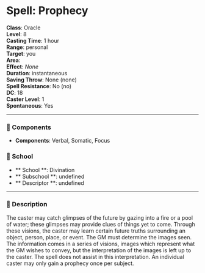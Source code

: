 
# Spell: Prophecy
**Class**: Oracle  
**Level**: 8  
**Casting Time**: 1 hour  
**Range**: personal  
**Target**: you  
**Area**:   
**Effect**: _None_  
**Duration**: instantaneous  
**Saving Throw**: None (none)  
**Spell Resistance**: No (no)  
**DC**: 18  
**Caster Level**: 1  
**Spontaneous**: Yes

---

### 🔮 Components
- **Components**: Verbal, Somatic, Focus

### 🏫 School
- ** School **: Divination
- ** Subschool **: undefined
- ** Descriptor **: undefined
---

### 📜 Description
The caster may catch glimpses of the future by gazing into a fire or a pool of water; these glimpses may provide clues of things yet to come. Through these visions, the caster may learn certain future truths surrounding an object, person, place, or event. The GM must determine the images seen. The information comes in a series of visions, images which represent what the GM wishes to convey, but the interpretation of the images is left up to the caster. The spell does not assist in this interpretation. An individual caster may only gain a prophecy once per subject.
